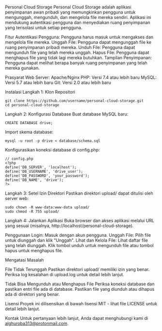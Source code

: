 Personal Cloud Storage
Personal Cloud Storage adalah aplikasi penyimpanan awan pribadi yang memungkinkan pengguna untuk mengunggah, mengunduh, dan mengelola file mereka sendiri. Aplikasi ini mendukung autentikasi pengguna dan menyediakan ruang penyimpanan yang terisolasi untuk setiap pengguna.

Fitur
Autentikasi Pengguna: Pengguna harus masuk untuk mengakses dan mengelola file mereka.
Unggah File: Pengguna dapat mengunggah file ke ruang penyimpanan pribadi mereka.
Unduh File: Pengguna dapat mengunduh file yang telah mereka unggah.
Hapus File: Pengguna dapat menghapus file yang tidak lagi mereka butuhkan.
Tampilan Penyimpanan: Pengguna dapat melihat berapa banyak ruang penyimpanan yang telah mereka gunakan.

Prasyarat
Web Server: Apache/Nginx
PHP: Versi 7.4 atau lebih baru
MySQL: Versi 5.7 atau lebih baru
Git: Versi 2.0 atau lebih baru

Instalasi
Langkah 1: Klon Repositori
```
git clone https://github.com/username/personal-cloud-storage.git
cd personal-cloud-storage
```

Langkah 2: Konfigurasi Database
Buat database MySQL baru:
```
CREATE DATABASE drive;
```

Import skema database:
```
mysql -u root -p drive < database/schema.sql
```

Konfigurasikan koneksi database di config.php:
```
// config.php
<?php
define('DB_SERVER', 'localhost');
define('DB_USERNAME', 'drive_user');
define('DB_PASSWORD', 'your_password');
define('DB_NAME', 'drive');
?>
```
Langkah 3: Setel Izin Direktori
Pastikan direktori upload/ dapat ditulisi oleh server web:

```
sudo chown -R www-data:www-data upload/
sudo chmod -R 755 upload/
```
Langkah 4: Jalankan Aplikasi
Buka browser dan akses aplikasi melalui URL yang sesuai (misalnya, http://localhost/personal-cloud-storage).

Penggunaan
Login: Masuk dengan akun pengguna.
Unggah File: Pilih file untuk diunggah dan klik "Unggah".
Lihat dan Kelola File: Lihat daftar file yang telah diunggah. Klik tombol unduh untuk mengunduh file atau tombol hapus untuk menghapus file.

Mengatasi Masalah

File Tidak Terunggah
Pastikan direktori upload/ memiliki izin yang benar.
Periksa log kesalahan di upload.log untuk detail lebih lanjut.

Tidak Bisa Mengunduh atau Menghapus File
Periksa koneksi database dan pastikan entri file ada di database.
Pastikan file yang diunduh atau dihapus ada di direktori yang benar.

Lisensi
Proyek ini dilisensikan di bawah lisensi MIT - lihat file LICENSE untuk detail lebih lanjut.

Kontak
Untuk pertanyaan lebih lanjut, Anda dapat menghubungi kami di alghuroba313@protonmail.com.

